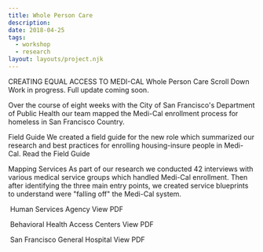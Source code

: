 ```yaml
---
title: Whole Person Care
description:
date: 2018-04-25
tags:
  - workshop
  - research
layout: layouts/project.njk
---
```


CREATING EQUAL ACCESS TO MEDI-CAL
Whole Person Care
Scroll Down
Work in progress. Full update coming soon.

Over the course of eight weeks with the City of San Francisco's Department of Public Health our team mapped the Medi-Cal enrollment process for homeless in San Francisco Country.

Field Guide
We created a field guide for the new role which summarized our research and best practices for enrolling housing-insure people in Medi-Cal.
Read the Field Guide

Mapping Services
As part of our research we conducted 42 interviews with various medical service groups which handled Medi-Cal enrollment. Then after identifying the three main entry points, we created service blueprints to understand were "falling off" the Medi-Cal system.

![]()
Human Services Agency
View PDF

![]()
Behavioral Health Access Centers
View PDF

![]()
San Francisco General Hospital
View PDF

